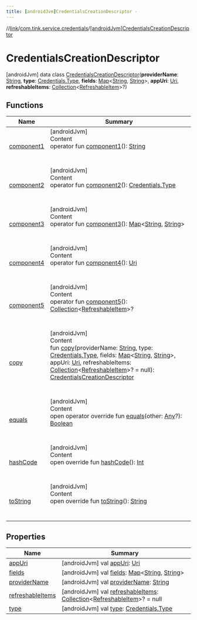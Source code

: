 ```yaml
---
title: [androidJvm]CredentialsCreationDescriptor -
---
```

//[link](../../index.md)/[com.tink.service.credentials](../index.md)/[[androidJvm]CredentialsCreationDescriptor](index.md)



# CredentialsCreationDescriptor  
 [androidJvm] data class [CredentialsCreationDescriptor](index.md)(**providerName**: [String](https://kotlinlang.org/api/latest/jvm/stdlib/kotlin/-string/index.html), **type**: [Credentials.Type](../../com.tink.model.credentials/[android-jvm]-credentials/-type/index.md), **fields**: [Map](https://kotlinlang.org/api/latest/jvm/stdlib/kotlin.collections/-map/index.html)<[String](https://kotlinlang.org/api/latest/jvm/stdlib/kotlin/-string/index.html), [String](https://kotlinlang.org/api/latest/jvm/stdlib/kotlin/-string/index.html)>, **appUri**: [Uri](https://developer.android.com/reference/kotlin/android/net/Uri.html), **refreshableItems**: [Collection](https://kotlinlang.org/api/latest/jvm/stdlib/kotlin.collections/-collection/index.html)<[RefreshableItem](../../com.tink.model.credentials/[android-jvm]-refreshable-item/index.md)>?)   


## Functions  
  
|  Name|  Summary| 
|---|---|
| <a name="com.tink.service.credentials/CredentialsCreationDescriptor/component1/#/PointingToDeclaration/"></a>[component1](component1.md)| <a name="com.tink.service.credentials/CredentialsCreationDescriptor/component1/#/PointingToDeclaration/"></a>[androidJvm]  <br>Content  <br>operator fun [component1](component1.md)(): [String](https://kotlinlang.org/api/latest/jvm/stdlib/kotlin/-string/index.html)  <br><br><br>
| <a name="com.tink.service.credentials/CredentialsCreationDescriptor/component2/#/PointingToDeclaration/"></a>[component2](component2.md)| <a name="com.tink.service.credentials/CredentialsCreationDescriptor/component2/#/PointingToDeclaration/"></a>[androidJvm]  <br>Content  <br>operator fun [component2](component2.md)(): [Credentials.Type](../../com.tink.model.credentials/[android-jvm]-credentials/-type/index.md)  <br><br><br>
| <a name="com.tink.service.credentials/CredentialsCreationDescriptor/component3/#/PointingToDeclaration/"></a>[component3](component3.md)| <a name="com.tink.service.credentials/CredentialsCreationDescriptor/component3/#/PointingToDeclaration/"></a>[androidJvm]  <br>Content  <br>operator fun [component3](component3.md)(): [Map](https://kotlinlang.org/api/latest/jvm/stdlib/kotlin.collections/-map/index.html)<[String](https://kotlinlang.org/api/latest/jvm/stdlib/kotlin/-string/index.html), [String](https://kotlinlang.org/api/latest/jvm/stdlib/kotlin/-string/index.html)>  <br><br><br>
| <a name="com.tink.service.credentials/CredentialsCreationDescriptor/component4/#/PointingToDeclaration/"></a>[component4](component4.md)| <a name="com.tink.service.credentials/CredentialsCreationDescriptor/component4/#/PointingToDeclaration/"></a>[androidJvm]  <br>Content  <br>operator fun [component4](component4.md)(): [Uri](https://developer.android.com/reference/kotlin/android/net/Uri.html)  <br><br><br>
| <a name="com.tink.service.credentials/CredentialsCreationDescriptor/component5/#/PointingToDeclaration/"></a>[component5](component5.md)| <a name="com.tink.service.credentials/CredentialsCreationDescriptor/component5/#/PointingToDeclaration/"></a>[androidJvm]  <br>Content  <br>operator fun [component5](component5.md)(): [Collection](https://kotlinlang.org/api/latest/jvm/stdlib/kotlin.collections/-collection/index.html)<[RefreshableItem](../../com.tink.model.credentials/[android-jvm]-refreshable-item/index.md)>?  <br><br><br>
| <a name="com.tink.service.credentials/CredentialsCreationDescriptor/copy/#kotlin.String#com.tink.model.credentials.Credentials.Type#kotlin.collections.Map[kotlin.String,kotlin.String]#android.net.Uri#kotlin.collections.Collection[com.tink.model.credentials.RefreshableItem]?/PointingToDeclaration/"></a>[copy](copy.md)| <a name="com.tink.service.credentials/CredentialsCreationDescriptor/copy/#kotlin.String#com.tink.model.credentials.Credentials.Type#kotlin.collections.Map[kotlin.String,kotlin.String]#android.net.Uri#kotlin.collections.Collection[com.tink.model.credentials.RefreshableItem]?/PointingToDeclaration/"></a>[androidJvm]  <br>Content  <br>fun [copy](copy.md)(providerName: [String](https://kotlinlang.org/api/latest/jvm/stdlib/kotlin/-string/index.html), type: [Credentials.Type](../../com.tink.model.credentials/[android-jvm]-credentials/-type/index.md), fields: [Map](https://kotlinlang.org/api/latest/jvm/stdlib/kotlin.collections/-map/index.html)<[String](https://kotlinlang.org/api/latest/jvm/stdlib/kotlin/-string/index.html), [String](https://kotlinlang.org/api/latest/jvm/stdlib/kotlin/-string/index.html)>, appUri: [Uri](https://developer.android.com/reference/kotlin/android/net/Uri.html), refreshableItems: [Collection](https://kotlinlang.org/api/latest/jvm/stdlib/kotlin.collections/-collection/index.html)<[RefreshableItem](../../com.tink.model.credentials/[android-jvm]-refreshable-item/index.md)>? = null): [CredentialsCreationDescriptor](index.md)  <br><br><br>
| <a name="kotlin/Any/equals/#kotlin.Any?/PointingToDeclaration/"></a>[equals](../../com.tink.service.user/[android-jvm]-user-profile-service-impl/index.md#%5Bkotlin%2FAny%2Fequals%2F%23kotlin.Any%3F%2FPointingToDeclaration%2F%5D%2FFunctions%2F-586840090)| <a name="kotlin/Any/equals/#kotlin.Any?/PointingToDeclaration/"></a>[androidJvm]  <br>Content  <br>open operator override fun [equals](../../com.tink.service.user/[android-jvm]-user-profile-service-impl/index.md#%5Bkotlin%2FAny%2Fequals%2F%23kotlin.Any%3F%2FPointingToDeclaration%2F%5D%2FFunctions%2F-586840090)(other: [Any](https://kotlinlang.org/api/latest/jvm/stdlib/kotlin/-any/index.html)?): [Boolean](https://kotlinlang.org/api/latest/jvm/stdlib/kotlin/-boolean/index.html)  <br><br><br>
| <a name="kotlin/Any/hashCode/#/PointingToDeclaration/"></a>[hashCode](../../com.tink.service.user/[android-jvm]-user-profile-service-impl/index.md#%5Bkotlin%2FAny%2FhashCode%2F%23%2FPointingToDeclaration%2F%5D%2FFunctions%2F-586840090)| <a name="kotlin/Any/hashCode/#/PointingToDeclaration/"></a>[androidJvm]  <br>Content  <br>open override fun [hashCode](../../com.tink.service.user/[android-jvm]-user-profile-service-impl/index.md#%5Bkotlin%2FAny%2FhashCode%2F%23%2FPointingToDeclaration%2F%5D%2FFunctions%2F-586840090)(): [Int](https://kotlinlang.org/api/latest/jvm/stdlib/kotlin/-int/index.html)  <br><br><br>
| <a name="kotlin/Any/toString/#/PointingToDeclaration/"></a>[toString](../../com.tink.service.user/[android-jvm]-user-profile-service-impl/index.md#%5Bkotlin%2FAny%2FtoString%2F%23%2FPointingToDeclaration%2F%5D%2FFunctions%2F-586840090)| <a name="kotlin/Any/toString/#/PointingToDeclaration/"></a>[androidJvm]  <br>Content  <br>open override fun [toString](../../com.tink.service.user/[android-jvm]-user-profile-service-impl/index.md#%5Bkotlin%2FAny%2FtoString%2F%23%2FPointingToDeclaration%2F%5D%2FFunctions%2F-586840090)(): [String](https://kotlinlang.org/api/latest/jvm/stdlib/kotlin/-string/index.html)  <br><br><br>


## Properties  
  
|  Name|  Summary| 
|---|---|
| <a name="com.tink.service.credentials/CredentialsCreationDescriptor/appUri/#/PointingToDeclaration/"></a>[appUri](app-uri.md)| <a name="com.tink.service.credentials/CredentialsCreationDescriptor/appUri/#/PointingToDeclaration/"></a> [androidJvm] val [appUri](app-uri.md): [Uri](https://developer.android.com/reference/kotlin/android/net/Uri.html)   <br>
| <a name="com.tink.service.credentials/CredentialsCreationDescriptor/fields/#/PointingToDeclaration/"></a>[fields](fields.md)| <a name="com.tink.service.credentials/CredentialsCreationDescriptor/fields/#/PointingToDeclaration/"></a> [androidJvm] val [fields](fields.md): [Map](https://kotlinlang.org/api/latest/jvm/stdlib/kotlin.collections/-map/index.html)<[String](https://kotlinlang.org/api/latest/jvm/stdlib/kotlin/-string/index.html), [String](https://kotlinlang.org/api/latest/jvm/stdlib/kotlin/-string/index.html)>   <br>
| <a name="com.tink.service.credentials/CredentialsCreationDescriptor/providerName/#/PointingToDeclaration/"></a>[providerName](provider-name.md)| <a name="com.tink.service.credentials/CredentialsCreationDescriptor/providerName/#/PointingToDeclaration/"></a> [androidJvm] val [providerName](provider-name.md): [String](https://kotlinlang.org/api/latest/jvm/stdlib/kotlin/-string/index.html)   <br>
| <a name="com.tink.service.credentials/CredentialsCreationDescriptor/refreshableItems/#/PointingToDeclaration/"></a>[refreshableItems](refreshable-items.md)| <a name="com.tink.service.credentials/CredentialsCreationDescriptor/refreshableItems/#/PointingToDeclaration/"></a> [androidJvm] val [refreshableItems](refreshable-items.md): [Collection](https://kotlinlang.org/api/latest/jvm/stdlib/kotlin.collections/-collection/index.html)<[RefreshableItem](../../com.tink.model.credentials/[android-jvm]-refreshable-item/index.md)>? = null   <br>
| <a name="com.tink.service.credentials/CredentialsCreationDescriptor/type/#/PointingToDeclaration/"></a>[type](type.md)| <a name="com.tink.service.credentials/CredentialsCreationDescriptor/type/#/PointingToDeclaration/"></a> [androidJvm] val [type](type.md): [Credentials.Type](../../com.tink.model.credentials/[android-jvm]-credentials/-type/index.md)   <br>

